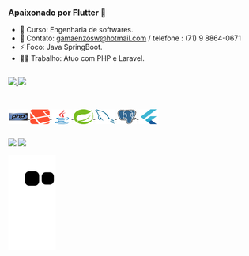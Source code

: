 ###  Apaixonado por Flutter 💙

- 🌱 Curso: Engenharia de softwares.
- 💬 Contato: gamaenzosw@hotmail.com / telefone : (71) 9 8864-0671 
- ⚡ Foco: Java SpringBoot.
- 👨‍💻 Trabalho: Atuo com PHP e Laravel.

##
 
 <div>
  <a href="https://github.com/EnzoGamaDS">
  <img height="180em" src="https://github-readme-stats.vercel.app/api?username=EnzoGamaDS&show_icons=true&theme=tokyonight&include_all_commits=true&count_private=true"/>
  <img height="150em" src="https://github-readme-stats.vercel.app/api/top-langs/?username=EnzoGamaDS&layout=compact&langs_count=7&theme=tokyonight"/>
</div> 
 
  ##
  
  <div style="display: inline_block"><br>
  <img align="center" alt="Enzo-php" height="30" width="40" src="https://raw.githubusercontent.com/devicons/devicon/master/icons/php/php-original.svg">
  <img align="center" alt="Enzo-Laravel" height="30" width="40" src="https://raw.githubusercontent.com/devicons/devicon/master/icons/laravel/laravel-plain.svg">
  <img align="center" alt="Enzo-java" height="30" width="40" src="https://raw.githubusercontent.com/devicons/devicon/master/icons/java/java-original.svg">
  <img align="center" alt="Enzo-spring" height="30" width="40" src="https://raw.githubusercontent.com/devicons/devicon/master/icons/spring/spring-original.svg">   
  <img align="center" alt="Enzo-MySQL" height="30" width="40" src="https://raw.githubusercontent.com/devicons/devicon/master/icons/mysql/mysql-plain.svg">
  <img align="center" alt="Enzo-post" height="30" width="40" src="https://raw.githubusercontent.com/devicons/devicon/master/icons/postgresql/postgresql-original.svg">
  <img align="center" alt="Enzo-flutter" height="30" width="40" src="https://raw.githubusercontent.com/devicons/devicon/master/icons/flutter/flutter-original.svg">  
   
</div>
  
  ##
  
  <div> 
  <a href = "mailto:enzo.santos@ucsal.edu.br"><img src="https://img.shields.io/badge/-Gmail-%23333?style=for-the-badge&logo=gmail&logoColor=white" target="_blank"></a>
  <a href="https://www.linkedin.com/in/enzo-gama-15b203212/" target="_blank"><img src="https://img.shields.io/badge/-LinkedIn-%230077B5?style=for-the-badge&logo=linkedin&logoColor=white" target="_blank"></a> 
 
  ![Snake animation](https://github.com/rafaballerini/rafaballerini/blob/output/github-contribution-grid-snake.svg)
 
</div>
